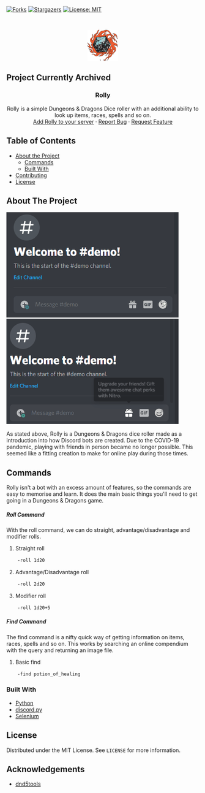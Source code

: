 [![Forks][forks-shield]][forks-url]
[![Stargazers][stars-shield]][stars-url]
[![License: MIT](https://img.shields.io/badge/License-MIT-yellow.svg)](https://github.com/Adam-94/Devstats/blob/master/LICENSE)


<!-- PROJECT LOGO -->
<br />
<p align="center">
  <a href="https://github.com/adam-94/Rolly">
    <img src="images/logo.png" alt="Logo" width="80" height="80">
  </a>
  
  <h2>Project Currently Archived</h2>
  <h3 align="center">Rolly</h3>

  <p align="center">
    Rolly is a simple Dungeons & Dragons Dice roller with an additional ability to look up items, races, spells and so on. 
    <br />
    <a href="https://discord.com/api/oauth2/authorize?client_id=706590530418638911&permissions=0&scope=bot">Add Rolly to your server</a>
    ·
    <a href="https://github.com/adam-94/Rolly/issues">Report Bug</a>
    ·
    <a href="https://github.com/adam-94/Rolly/issues">Request Feature</a>
  </p>
</p>

## Table of Contents

* [About the Project](#about-the-project)
  * [Commands](#commands)
  * [Built With](#built-with)
* [Contributing](#contributing)
* [License](#license)

<!-- ABOUT THE PROJECT -->
## About The Project
![roll command](images/roll.gif)  ![find command](images/find.gif)

As stated above, Rolly is a Dungeons & Dragons dice roller made as a introduction into how Discord bots are created. Due to the COVID-19 pandemic, playing with friends in person became no longer possible. This seemed like a fitting creation to make for online play during those times.

## Commands

Rolly isn't a bot with an excess amount of features, so the commands are easy to memorise and learn. 
It does the main basic things you'll need to get going in a Dungeons & Dragons game. 

##### Roll Command

With the roll command, we can do straight, advantage/disadvantage and modifier rolls.

1. Straight roll 
```sh
    -roll 1d20
```
2. Advantage/Disadvantage roll 
```sh
    -roll 2d20
```
3. Modifier roll
```sh
    -roll 1d20+5
```

##### Find Command

The find command is a nifty quick way of getting information on items, races, spells and so on. This works by searching an online compendium with the query and returning an image file.

1. Basic find
```sh
    -find potion_of_healing
```

### Built With
* [Python](https://www.python.org/)
* [discord.py](https://discordpy.readthedocs.io/en/latest/)
* [Selenium](https://www.selenium.dev/documentation/en/)

<!-- LICENSE -->
## License

Distributed under the MIT License. See `LICENSE` for more information.

<!-- ACKNOWLEDGEMENTS -->
## Acknowledgements
* [dnd5tools](http://radai.github.io/dnd5tools/)


<!-- MARKDOWN LINKS & IMAGES -->
<!-- https://www.markdownguide.org/basic-syntax/#reference-style-links -->
[forks-shield]: https://img.shields.io/github/forks/adam-94/Rolly.svg?style=flat-square
[forks-url]: https://github.com/adam-94/Rolly/network/members
[stars-shield]: https://img.shields.io/github/stars/adam-94/Rolly.svg?style=flat-square
[stars-url]: https://github.com/adam-94/Rolly/stargazers
[issues-shield]: https://img.shields.io/github/issues/adam-94/Rolly.svg?style=flat-square
[issues-url]: https://github.com/adam-94/Rolly/issues
[product-screenshot]: images/screenshot.png
